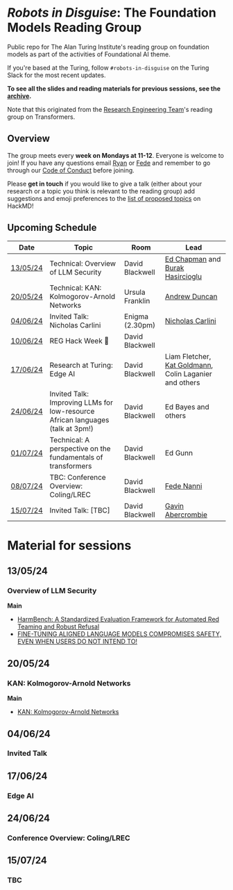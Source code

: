 # _Robots in Disguise_: The Foundation Models Reading Group

Public repo for The Alan Turing Institute's reading group on foundation models as part of the activities of Foundational AI theme.

If you're based at the Turing, follow `#robots-in-disguise` on the Turing Slack for the most recent updates.

**To see all the slides and reading materials for previous sessions, see the [archive](PREVIOUS.md).**

Note that this originated from the [Research Engineering Team](https://www.turing.ac.uk/research-engineering)'s reading group on Transformers.

## Overview

The group meets every <b>week on Mondays at 11-12</b>. Everyone is welcome to join! If you have any questions email [Ryan](mailto:rchan@turing.ac.uk) or [Fede](mailto:fnanni@turing.ac.uk) and remember to go through our [Code of Conduct](CodeOfConduct.md) before joining.

Please **get in touch** if you would like to give a talk (either about your research or a topic you think is relevant to the reading group) add suggestions and emoji preferences to the [list of proposed topics](https://hackmd.io/4zHl_1G6Se-yumHTN48dqg?both) on HackMD!

## Upcoming Schedule

|Date | Topic | Room | Lead |
| --- | ----- | ---- | ---- |
| [13/05/24](#130524) | Technical: Overview of LLM Security | David Blackwell | [Ed Chapman](https://www.turing.ac.uk/people/research-engineering/edward-chapman) and [Burak Hasircioglu](https://www.turing.ac.uk/people/researchers/burak-hasircioglu) |
| [20/05/24](#200524) | Technical: KAN: Kolmogorov-Arnold Networks | Ursula Franklin | [Andrew Duncan](https://www.turing.ac.uk/people/researchers/andrew-duncan) |
| [04/06/24](#040624) | Invited Talk: Nicholas Carlini | Enigma (2.30pm) | [Nicholas Carlini](https://nicholas.carlini.com/) |
| [10/06/24](#100624) | REG Hack Week 👋 | David Blackwell | |
| [17/06/24](#170624) | Research at Turing: Edge AI | David Blackwell | Liam Fletcher, [Kat Goldmann](https://www.turing.ac.uk/people/research-engineering/katriona-goldmann), Colin Laganier and others|
| [24/06/24](#240624) | Invited Talk: Improving LLMs for low-resource African languages (talk at 3pm!) | David Blackwell | Ed Bayes and others |
| [01/07/24](#010724) | Technical: A perspective on the fundamentals of transformers | David Blackwell | Ed Gunn |
| [08/07/24](#080724) | TBC: Conference Overview: Coling/LREC | David Blackwell | [Fede Nanni](https://github.com/fedenanni) |
| [15/07/24](#150724) | Invited Talk: [TBC] | David Blackwell | [Gavin Abercrombie](https://gavinabercrombie.github.io/) |


# Material for sessions

## 13/05/24
### Overview of LLM Security

**Main**
- [HarmBench: A Standardized Evaluation Framework for Automated Red Teaming and Robust Refusal](https://arxiv.org/pdf/2402.04249)
- [FINE-TUNING ALIGNED LANGUAGE MODELS COMPROMISES SAFETY, EVEN WHEN USERS DO NOT INTEND TO!](https://arxiv.org/pdf/2310.03693)

## 20/05/24
### KAN: Kolmogorov-Arnold Networks

**Main**
- [KAN: Kolmogorov-Arnold Networks](https://arxiv.org/abs/2404.19756)

## 04/06/24
### Invited Talk

## 17/06/24
### Edge AI

## 24/06/24
### Conference Overview: Coling/LREC

## 15/07/24
### TBC
